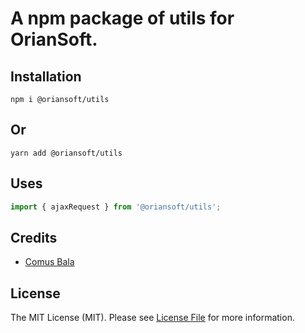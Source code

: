 # A npm package of utils for OrianSoft.

## Installation

```npm
npm i @oriansoft/utils
```

## Or

```yarn
yarn add @oriansoft/utils
```

## Uses

```js
import { ajaxRequest } from '@oriansoft/utils';
```

## Credits

-   [Comus Bala](https://github.com/comusbala96)

## License

The MIT License (MIT). Please see [License File](LICENSE.md) for more information.
